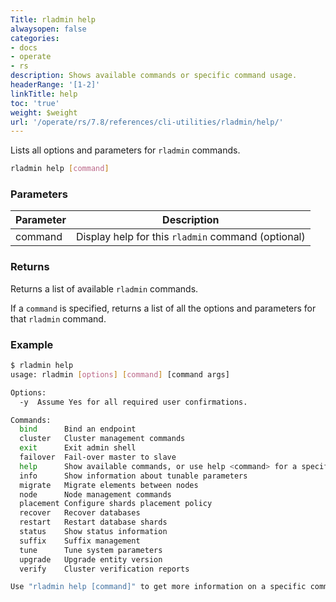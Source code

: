 ```yaml
---
Title: rladmin help
alwaysopen: false
categories:
- docs
- operate
- rs
description: Shows available commands or specific command usage.
headerRange: '[1-2]'
linkTitle: help
toc: 'true'
weight: $weight
url: '/operate/rs/7.8/references/cli-utilities/rladmin/help/'
---
```


Lists all options and parameters for `rladmin` commands.

``` sh
rladmin help [command]
```

### Parameters

| Parameter | Description |
|-----------|-------------|
|  command   |  Display help for this `rladmin` command (optional)  |

### Returns

Returns a list of available `rladmin` commands.

If a `command` is specified, returns a list of all the options and parameters for that `rladmin` command.

### Example

```sh
$ rladmin help
usage: rladmin [options] [command] [command args]

Options:
  -y  Assume Yes for all required user confirmations.

Commands:
  bind      Bind an endpoint
  cluster   Cluster management commands
  exit      Exit admin shell
  failover  Fail-over master to slave
  help      Show available commands, or use help <command> for a specific command
  info      Show information about tunable parameters
  migrate   Migrate elements between nodes
  node      Node management commands
  placement Configure shards placement policy
  recover   Recover databases
  restart   Restart database shards
  status    Show status information
  suffix    Suffix management
  tune      Tune system parameters
  upgrade   Upgrade entity version
  verify    Cluster verification reports

Use "rladmin help [command]" to get more information on a specific command.
```
